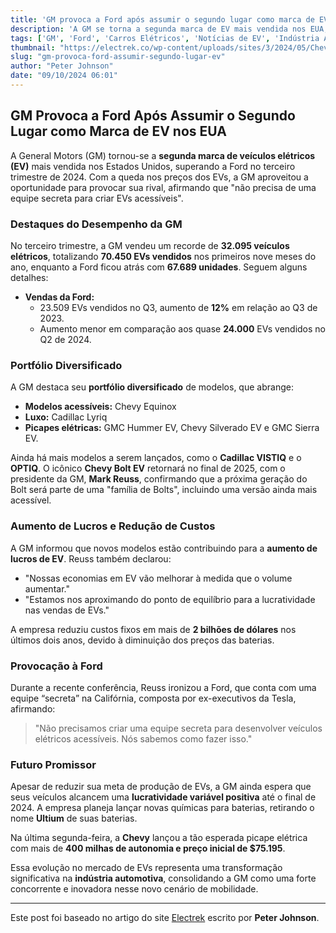 ```yaml
---
title: 'GM provoca a Ford após assumir o segundo lugar como marca de EV na US'
description: 'A GM se torna a segunda marca de EV mais vendida nos EUA, superando a Ford com um portfólio diversificado e planos de novos lançamentos para consolidar sua posição no mercado.'
tags: ['GM', 'Ford', 'Carros Elétricos', 'Notícias de EV', 'Indústria Automotiva']
thumbnail: "https://electrek.co/wp-content/uploads/sites/3/2024/05/Chevy-Equinox-EV-deliveries.jpeg?quality=82&strip=all&w=1400"
slug: "gm-provoca-ford-assumir-segundo-lugar-ev"
author: "Peter Johnson"
date: "09/10/2024 06:01"
---
```


## GM Provoca a Ford Após Assumir o Segundo Lugar como Marca de EV nos EUA

A General Motors (GM) tornou-se a **segunda marca de veículos elétricos (EV)** mais vendida nos Estados Unidos, superando a Ford no terceiro trimestre de 2024. Com a queda nos preços dos EVs, a GM aproveitou a oportunidade para provocar sua rival, afirmando que "não precisa de uma equipe secreta para criar EVs acessíveis".

### Destaques do Desempenho da GM
No terceiro trimestre, a GM vendeu um recorde de **32.095 veículos elétricos**, totalizando **70.450 EVs vendidos** nos primeiros nove meses do ano, enquanto a Ford ficou atrás com **67.689 unidades**. Seguem alguns detalhes:

- **Vendas da Ford:**
  - 23.509 EVs vendidos no Q3, aumento de **12%** em relação ao Q3 de 2023.
  - Aumento menor em comparação aos quase **24.000** EVs vendidos no Q2 de 2024.

### Portfólio Diversificado
A GM destaca seu **portfólio diversificado** de modelos, que abrange:
- **Modelos acessíveis:** Chevy Equinox
- **Luxo:** Cadillac Lyriq
- **Picapes elétricas:** GMC Hummer EV, Chevy Silverado EV e GMC Sierra EV.

Ainda há mais modelos a serem lançados, como o **Cadillac VISTIQ** e o **OPTIQ**. O icônico **Chevy Bolt EV** retornará no final de 2025, com o presidente da GM, **Mark Reuss**, confirmando que a próxima geração do Bolt será parte de uma "família de Bolts", incluindo uma versão ainda mais acessível.

### Aumento de Lucros e Redução de Custos
A GM informou que novos modelos estão contribuindo para a **aumento de lucros de EV**. Reuss também declarou:
- "Nossas economias em EV vão melhorar à medida que o volume aumentar."
- "Estamos nos aproximando do ponto de equilíbrio para a lucratividade nas vendas de EVs."

A empresa reduziu custos fixos em mais de **2 bilhões de dólares** nos últimos dois anos, devido à diminuição dos preços das baterias.

### Provocação à Ford
Durante a recente conferência, Reuss ironizou a Ford, que conta com uma equipe “secreta” na Califórnia, composta por ex-executivos da Tesla, afirmando: 
> "Não precisamos criar uma equipe secreta para desenvolver veículos elétricos acessíveis. Nós sabemos como fazer isso."

### Futuro Promissor
Apesar de reduzir sua meta de produção de EVs, a GM ainda espera que seus veículos alcancem uma **lucratividade variável positiva** até o final de 2024. A empresa planeja lançar novas químicas para baterias, retirando o nome **Ultium** de suas baterias.

Na última segunda-feira, a **Chevy** lançou a tão esperada picape elétrica com mais de **400 milhas de autonomia e preço inicial de $75.195**. 

Essa evolução no mercado de EVs representa uma transformação significativa na **indústria automotiva**, consolidando a GM como uma forte concorrente e inovadora nesse novo cenário de mobilidade.

---

Este post foi baseado no artigo do site [Electrek](https://electrek.co/2024/10/08/gm-takes-shot-ford-after-taking-over-number-two-ev-brand/) escrito por **Peter Johnson**.